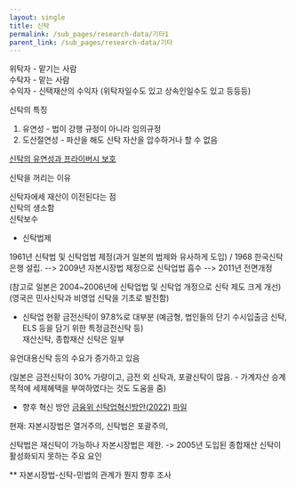 ```yaml
---
layout: single
title: 신탁
permalink: /sub_pages/research-data/기타1
parent_link: /sub_pages/research-data/기타
---
```


위탁자 - 맡기는 사람 <br/>
수탁자 - 맡는 사람 <br/>
수익자 - 신택재산의 수익자 (위탁자일수도 있고 상속인일수도 있고 등등등)

신탁의 특징
1. 유연성 - 법이 강행 규정이 아니라 임의규정
2. 도산절연성 - 파산을 해도 신탁 자산을 압수하거나 할 수 없음

[신탁의 유연성과 프라이버시 보호](https://www.ebc.com/kr/forex/8395.html)

신탁을 꺼리는 이유

신탁자에세 재산이 이전된다는 점<br/>
신탁의 생소함 <br/>
신탁보수

- 신탁법제

1961년 신탁법 및 신탁업법 제정(과거 일본의 법제와 유사하게 도입) / 1968 한국신탁은행 설립. --> 2009년 자본시장법 제정으로 신탁업법 흡수 --> 2011년 전면개정

(참고로 일본은 2004~2006년에 신탁업법 및 신탁업 개정으로 신탁 제도 크게 개선) (영국은 민사신탁과 비영업 신탁을 기초로 발전함)

- 신탁업 현황
금전신탁이 97.8%로 대부분 (예금형, 법인들의 단기 수시입출금 신탁, ELS 등을 담기 위한 특정금전신탁 등)  
재산신탁, 종합재산 신탁은 일부

유언대용신탁 등의 수요가 증가하고 있음

(일본은 금전신탁이 30% 가량이고, 금전 외 신탁과, 포괄신탁이 많음. - 가계자산 승계목적에 세제혜택을 부여하였다는 것도 도움을 줌)


- 향후 혁신 방안
[금융위 신탁업혁신방안(2022)](https://www.fsc.go.kr/no010101/78704) [파일](https://www.fsc.go.kr/comm/getFile?srvcId=BBSTY1&upperNo=78704&fileTy=ATTACH&fileNo=11) 

현재: 자본시장법은 열거주의, 신탁법은 포괄주의,

신탁법은 재신탁이 가능하나 자본시장법은 제한. -> 2005년 도입된 종합재산 신탁이 활성화되지 못하는 주요 요인



** 자본시장법-신탁-민법의 관계가 뭔지 향후 조사